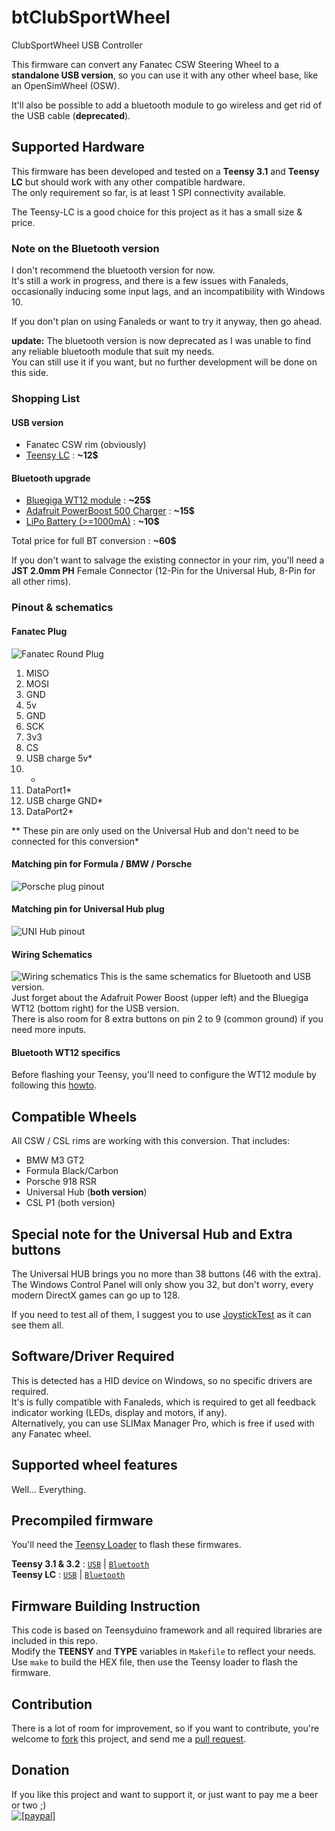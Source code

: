 # btClubSportWheel
ClubSportWheel USB Controller

This firmware can convert any Fanatec CSW Steering Wheel to a **standalone USB version**, so you can use it with any other wheel base, like an OpenSimWheel (OSW).

It'll also be possible to add a bluetooth module to go wireless and get rid of the USB cable (**deprecated**).

## Supported Hardware
This firmware has been developed and tested on a **Teensy 3.1** and **Teensy LC** but should work with any other compatible hardware.  
The only requirement so far, is at least 1 SPI connectivity available.

The Teensy-LC is a good choice for this project as it has a small size & price.

### Note on the Bluetooth version
I don't recommend the bluetooth version for now.  
It's still a work in progress, and there is a few issues with Fanaleds, occasionally inducing some input lags, and an incompatibility with Windows 10.

If you don't plan on using Fanaleds or want to try it anyway, then go ahead.

**update:** The bluetooth version is now deprecated as I was unable to find any reliable bluetooth module that suit my needs.  
You can still use it if you want, but no further development will be done on this side.

### Shopping List
#### USB version
- Fanatec CSW rim (obviously)
- [Teensy LC](https://www.pjrc.com/teensy/teensyLC.html) : **~12$**

#### Bluetooth upgrade
- [Bluegiga WT12 module](http://www.jetney.com/wt12) : **~25$**
- [Adafruit PowerBoost 500 Charger](https://www.adafruit.com/products/1944) : **~15$**
- [LiPo Battery (>=1000mA)](https://www.adafruit.com/categories/138) : **~10$**

Total price for full BT conversion : **~60$**

If you don't want to salvage the existing connector in your rim, you'll need a **JST 2.0mm PH** Female Connector (12-Pin for the Universal Hub, 8-Pin for all other rims).

### Pinout & schematics
#### Fanatec Plug
![Fanatec Round Plug](http://i.imgur.com/yLSG0Jsm.jpg)

1. MISO
2. MOSI
3. GND
4. 5v
5. GND
6. SCK
7. 3v3
8. CS
9. USB charge 5v*
10. -
11. DataPort1*
12. USB charge GND*
13. DataPort2*

** These pin are only used on the Universal Hub and don't need to be connected for this conversion*

#### Matching pin for Formula / BMW / Porsche ####
![Porsche plug pinout](http://i.imgur.com/WazqNZlm.jpg)

#### Matching pin for Universal Hub plug ####
![UNI Hub pinout](http://i.imgur.com/pC5L8Lum.jpg)

#### Wiring Schematics
![Wiring schematics](https://phunk.me/W6108M)
This is the same schematics for Bluetooth and USB version.  
Just forget about the Adafruit Power Boost (upper left) and the Bluegiga WT12 (bottom right) for the USB version.  
There is also room for 8 extra buttons on pin 2 to 9 (common ground) if you need more inputs.

#### Bluetooth WT12 specifics
Before flashing your Teensy, you'll need to configure the WT12 module by following this [howto](iwrap.md).

## Compatible Wheels
All CSW / CSL rims are working with this conversion. That includes:

- BMW M3 GT2
- Formula Black/Carbon
- Porsche 918 RSR
- Universal Hub (**both version**)
- CSL P1 (both version)

## Special note for the Universal Hub and Extra buttons ##
The Universal HUB brings you no more than 38 buttons (46 with the extra). The Windows Control Panel will only show you 32, but don't worry, every modern DirectX games can go up to 128.

If you need to test all of them, I suggest you to use [JoystickTest](http://www.planetpointy.co.uk/joystick-test-application/) as it can see them all.

## Software/Driver Required
This is detected has a HID device on Windows, so no specific drivers are required.  
It's is fully compatible with Fanaleds, which is required to get all feedback indicator working (LEDs, display and motors, if any).  
Alternatively, you can use SLIMax Manager Pro, which is free if used with any Fanatec wheel.

## Supported wheel features
Well... Everything.

## Precompiled firmware
You'll need the [Teensy Loader](https://www.pjrc.com/teensy/loader.html) to flash these firmwares.

**Teensy 3.1 & 3.2** : [`USB`](https://raw.githubusercontent.com/darknao/btClubSportWheel/master/firmware/csw.teensy31_USB.hex) | [`Bluetooth`](https://raw.githubusercontent.com/darknao/btClubSportWheel/master/firmware/csw.teensy31_BT.hex)  
**Teensy LC** : [`USB`](https://raw.githubusercontent.com/darknao/btClubSportWheel/master/firmware/csw.teensyLC_USB.hex) | [`Bluetooth`](https://raw.githubusercontent.com/darknao/btClubSportWheel/master/firmware/csw.teensyLC_BT.hex)

## Firmware Building Instruction
This code is based on Teensyduino framework and all required libraries are included in this repo.  
Modify the **TEENSY** and **TYPE** variables in `Makefile` to reflect your needs.  
Use `make` to build the HEX file, then use the Teensy loader to flash the firmware.

## Contribution
There is a lot of room for improvement, so if you want to contribute, you're welcome to [fork](https://help.github.com/articles/fork-a-repo/) this project, and send me a [pull request](https://help.github.com/articles/using-pull-requests/).

## Donation
If you like this project and want to support it, or just want to pay me a beer or two ;)  
<a href="https://www.paypal.com/cgi-bin/webscr?cmd=_s-xclick&hosted_button_id=89TWYN8U3P8QL"><img src="https://www.paypalobjects.com/en_US/i/btn/btn_donate_SM.gif" alt="[paypal]" /></a>
